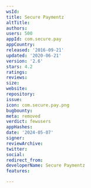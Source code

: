 ```yaml
---
wsId: 
title: Secure Paymentz
altTitle: 
authors: 
users: 500
appId: com.secure.pay
appCountry: 
released: '2016-09-21'
updated: '2020-06-21'
version: '2.6'
stars: 4.2
ratings: 
reviews: 
size: 
website: 
repository: 
issue: 
icon: com.secure.pay.png
bugbounty: 
meta: removed
verdict: fewusers
appHashes: 
date: '2024-05-07'
signer: 
reviewArchive: 
twitter: 
social: 
redirect_from: 
developerName: Secure Paymentz
features: 

---
```



